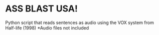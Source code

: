# ASS BLAST USA! 
Python script that reads sentences as audio using the VOX system from Half-life (1998)
*Audio files not included
